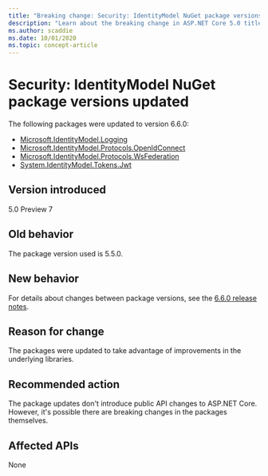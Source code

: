 ```yaml
---
title: "Breaking change: Security: IdentityModel NuGet package versions updated"
description: "Learn about the breaking change in ASP.NET Core 5.0 titled Security: IdentityModel NuGet package versions updated"
ms.author: scaddie
ms.date: 10/01/2020
ms.topic: concept-article
---
```

# Security: IdentityModel NuGet package versions updated

The following packages were updated to version 6.6.0:

- [Microsoft.IdentityModel.Logging](https://www.nuget.org/packages/Microsoft.IdentityModel.Logging)
- [Microsoft.IdentityModel.Protocols.OpenIdConnect](https://www.nuget.org/packages/Microsoft.IdentityModel.Protocols.OpenIdConnect)
- [Microsoft.IdentityModel.Protocols.WsFederation](https://www.nuget.org/packages/Microsoft.IdentityModel.Protocols.WsFederation)
- [System.IdentityModel.Tokens.Jwt](https://www.nuget.org/packages/System.IdentityModel.Tokens.Jwt)

## Version introduced

5.0 Preview 7

## Old behavior

The package version used is 5.5.0.

## New behavior

For details about changes between package versions, see the [6.6.0 release notes](https://github.com/AzureAD/azure-activedirectory-identitymodel-extensions-for-dotnet/releases/tag/6.6.0).

## Reason for change

The packages were updated to take advantage of improvements in the underlying libraries.

## Recommended action

The package updates don't introduce public API changes to ASP.NET Core. However, it's possible there are breaking changes in the packages themselves.

## Affected APIs

None

<!--

### Category

ASP.NET Core

### Affected APIs

Not detectable via API analysis

-->
